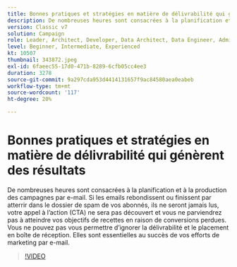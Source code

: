 ```yaml
---
title: Bonnes pratiques et stratégies en matière de délivrabilité qui génèrent des résultats
description: De nombreuses heures sont consacrées à la planification et à la production des campagnes par e-mail. Si les emails rebondissent ou finissent par atterrir dans le dossier de spam de vos abonnés, ils le feront... (Les descriptions doivent comporter entre 60 et 160 caractères).
version: Classic v7
solution: Campaign
role: Leader, Architect, Developer, Data Architect, Data Engineer, Admin, User
level: Beginner, Intermediate, Experienced
kt: 10507
thumbnail: 343872.jpeg
exl-id: 6faeec55-17d0-471b-8289-6cfb05cc4ee3
duration: 3278
source-git-commit: 9a297cda953d4414131657f9ac84580aea0eabeb
workflow-type: tm+mt
source-wordcount: '117'
ht-degree: 20%

---
```


# Bonnes pratiques et stratégies en matière de délivrabilité qui génèrent des résultats

De nombreuses heures sont consacrées à la planification et à la production des campagnes par e-mail. Si les emails rebondissent ou finissent par atterrir dans le dossier de spam de vos abonnés, ils ne seront jamais lus, votre appel à l’action (CTA) ne sera pas découvert et vous ne parviendrez pas à atteindre vos objectifs de recettes en raison de conversions perdues. Vous ne pouvez pas vous permettre d’ignorer la délivrabilité et le placement en boîte de réception. Elles sont essentielles au succès de vos efforts de marketing par e-mail.

>[!VIDEO](https://video.tv.adobe.com/v/343872/?quality=12&learn=on)
